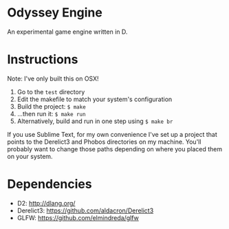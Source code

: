 # Odyssey Engine

An experimental game engine written in D.

# Instructions

Note: I've only built this on OSX!

1. Go to the `test` directory
2. Edit the makefile to match your system's configuration
3. Build the project: `$ make`
4. ...then run it: `$ make run`
5. Alternatively, build and run in one step using `$ make br`

If you use Sublime Text, for my own convenience I've set up a project that points to the Derelict3 and Phobos directories on my machine. You'll probably want to change those paths depending on where you placed them on your system.

# Dependencies

- D2: http://dlang.org/
- Derelict3: https://github.com/aldacron/Derelict3
- GLFW: https://github.com/elmindreda/glfw